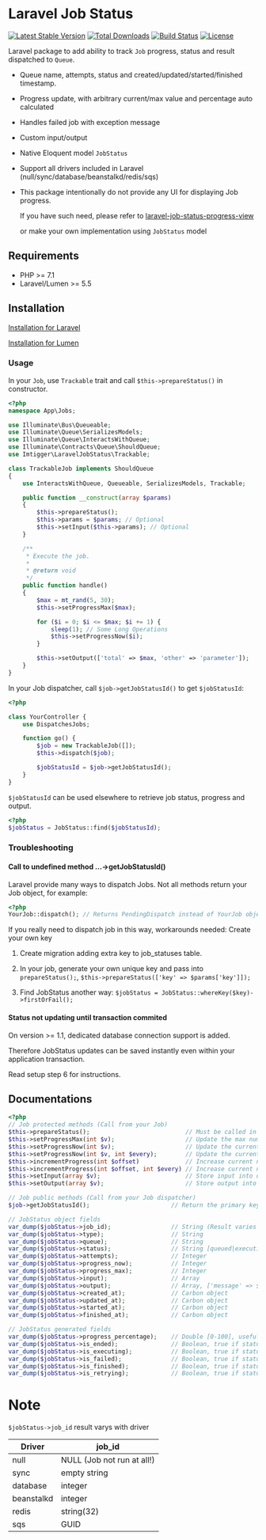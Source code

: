 # Laravel Job Status

[![Latest Stable Version](https://poser.pugx.org/imTigger/laravel-job-status/v/stable)](https://packagist.org/packages/imTigger/laravel-job-status)
[![Total Downloads](https://poser.pugx.org/imTigger/laravel-job-status/downloads)](https://packagist.org/packages/imTigger/laravel-job-status)
[![Build Status](https://travis-ci.org/imTigger/laravel-job-status.svg?branch=master)](https://travis-ci.org/imTigger/laravel-job-status)
[![License](https://poser.pugx.org/imTigger/laravel-job-status/license)](https://packagist.org/packages/imTigger/laravel-job-status)


Laravel package to add ability to track `Job` progress, status and result dispatched to `Queue`.

- Queue name, attempts, status and created/updated/started/finished timestamp.
- Progress update, with arbitrary current/max value and percentage auto calculated
- Handles failed job with exception message
- Custom input/output
- Native Eloquent model `JobStatus`
- Support all drivers included in Laravel (null/sync/database/beanstalkd/redis/sqs)

- This package intentionally do not provide any UI for displaying Job progress.

  If you have such need, please refer to [laravel-job-status-progress-view](https://github.com/imTigger/laravel-job-status-progress-view)  
  
  or make your own implementation using `JobStatus` model

## Requirements

- PHP >= 7.1
- Laravel/Lumen >= 5.5

## Installation

[Installation for Laravel](INSTALL.md)

[Installation for Lumen](INSTALL_LUMEN.md)

### Usage

In your `Job`, use `Trackable` trait and call `$this->prepareStatus()` in constructor.

```php
<?php
namespace App\Jobs;

use Illuminate\Bus\Queueable;
use Illuminate\Queue\SerializesModels;
use Illuminate\Queue\InteractsWithQueue;
use Illuminate\Contracts\Queue\ShouldQueue;
use Imtigger\LaravelJobStatus\Trackable;

class TrackableJob implements ShouldQueue
{
    use InteractsWithQueue, Queueable, SerializesModels, Trackable;

    public function __construct(array $params)
    {
        $this->prepareStatus();
        $this->params = $params; // Optional
        $this->setInput($this->params); // Optional
    }

    /**
     * Execute the job.
     *
     * @return void
     */
    public function handle()
    {
        $max = mt_rand(5, 30);
        $this->setProgressMax($max);

        for ($i = 0; $i <= $max; $i += 1) {
            sleep(1); // Some Long Operations
            $this->setProgressNow($i);
        }

        $this->setOutput(['total' => $max, 'other' => 'parameter']);
    }
}

```

In your Job dispatcher, call `$job->getJobStatusId()` to get `$jobStatusId`:

```php
<?php

class YourController {
    use DispatchesJobs;

    function go() {
        $job = new TrackableJob([]);
        $this->dispatch($job);

        $jobStatusId = $job->getJobStatusId();
    }
}
```

`$jobStatusId` can be used elsewhere to retrieve job status, progress and output.

```php
<?php
$jobStatus = JobStatus::find($jobStatusId);
```
### Troubleshooting

#### Call to undefined method ...->getJobStatusId()

Laravel provide many ways to dispatch Jobs. Not all methods return your Job object, for example:

```php
<?php
YourJob::dispatch(); // Returns PendingDispatch instead of YourJob object, leaving no way to retrive `$job->getJobStatusId();`
```

If you really need to dispatch job in this way, workarounds needed: Create your own key

1. Create migration adding extra key to job_statuses table.

2. In your job, generate your own unique key and pass into `prepareStatus();`, `$this->prepareStatus(['key' => $params['key']]);`

3. Find JobStatus another way: `$jobStatus = JobStatus::whereKey($key)->firstOrFail();`

#### Status not updating until transaction commited

On version >= 1.1, dedicated database connection support is added.

Therefore JobStatus updates can be saved instantly even within your application transaction.

Read setup step 6 for instructions.


## Documentations

```php
<?php
// Job protected methods (Call from your Job)
$this->prepareStatus();                           // Must be called in constructor before any other methods
$this->setProgressMax(int $v);                    // Update the max number of progress
$this->setProgressNow(int $v);                    // Update the current number progress
$this->setProgressNow(int $v, int $every);        // Update the current number progress, write to database only when $v % $every == 0
$this->incrementProgress(int $offset)             // Increase current number progress by $offset
$this->incrementProgress(int $offset, int $every) // Increase current number progress by $offset, write to database only when $v % $every == 0
$this->setInput(array $v);                        // Store input into database
$this->setOutput(array $v);                       // Store output into database (Typically the run result)

// Job public methods (Call from your Job dispatcher)
$job->getJobStatusId();                       // Return the primary key of JobStatus (To retrieve status later)

// JobStatus object fields
var_dump($jobStatus->job_id);                 // String (Result varies with driver, see note)
var_dump($jobStatus->type);                   // String
var_dump($jobStatus->queue);                  // String
var_dump($jobStatus->status);                 // String [queued|executing|finished|retrying|failed]
var_dump($jobStatus->attempts);               // Integer
var_dump($jobStatus->progress_now);           // Integer
var_dump($jobStatus->progress_max);           // Integer
var_dump($jobStatus->input);                  // Array
var_dump($jobStatus->output);                 // Array, ['message' => $exception->getMessage()] if job failed
var_dump($jobStatus->created_at);             // Carbon object
var_dump($jobStatus->updated_at);             // Carbon object
var_dump($jobStatus->started_at);             // Carbon object
var_dump($jobStatus->finished_at);            // Carbon object

// JobStatus generated fields
var_dump($jobStatus->progress_percentage);    // Double [0-100], useful for displaying progress bar
var_dump($jobStatus->is_ended);               // Boolean, true if status == finished || status == failed
var_dump($jobStatus->is_executing);           // Boolean, true if status == executing
var_dump($jobStatus->is_failed);              // Boolean, true if status == failed
var_dump($jobStatus->is_finished);            // Boolean, true if status == finished
var_dump($jobStatus->is_retrying);            // Boolean, true if status == retrying
```

# Note 

`$jobStatus->job_id` result varys with driver

| Driver     | job_id
| ---------- | --------
| null       | NULL (Job not run at all!)
| sync       | empty string
| database   | integer
| beanstalkd | integer 
| redis      | string(32)
| sqs        | GUID 
